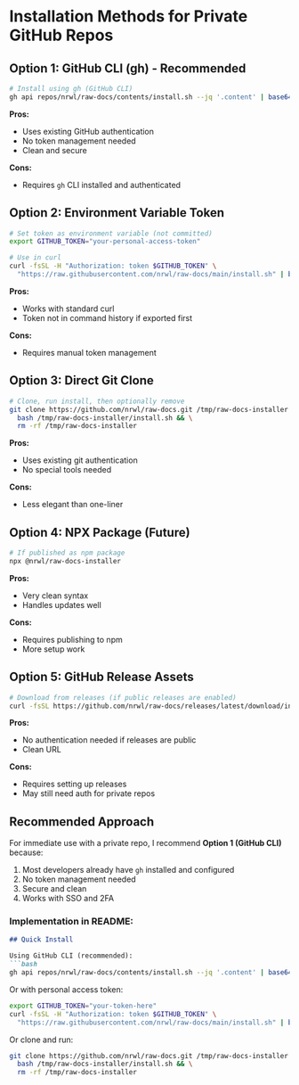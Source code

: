 # Installation Methods for Private GitHub Repos

## Option 1: GitHub CLI (gh) - Recommended
```bash
# Install using gh (GitHub CLI)
gh api repos/nrwl/raw-docs/contents/install.sh --jq '.content' | base64 -d | bash
```

**Pros:**
- Uses existing GitHub authentication
- No token management needed
- Clean and secure

**Cons:**
- Requires `gh` CLI installed and authenticated

## Option 2: Environment Variable Token
```bash
# Set token as environment variable (not committed)
export GITHUB_TOKEN="your-personal-access-token"

# Use in curl
curl -fsSL -H "Authorization: token $GITHUB_TOKEN" \
  "https://raw.githubusercontent.com/nrwl/raw-docs/main/install.sh" | bash
```

**Pros:**
- Works with standard curl
- Token not in command history if exported first

**Cons:**
- Requires manual token management

## Option 3: Direct Git Clone
```bash
# Clone, run install, then optionally remove
git clone https://github.com/nrwl/raw-docs.git /tmp/raw-docs-installer && \
  bash /tmp/raw-docs-installer/install.sh && \
  rm -rf /tmp/raw-docs-installer
```

**Pros:**
- Uses existing git authentication
- No special tools needed

**Cons:**
- Less elegant than one-liner

## Option 4: NPX Package (Future)
```bash
# If published as npm package
npx @nrwl/raw-docs-installer
```

**Pros:**
- Very clean syntax
- Handles updates well

**Cons:**
- Requires publishing to npm
- More setup work

## Option 5: GitHub Release Assets
```bash
# Download from releases (if public releases are enabled)
curl -fsSL https://github.com/nrwl/raw-docs/releases/latest/download/install.sh | bash
```

**Pros:**
- No authentication needed if releases are public
- Clean URL

**Cons:**
- Requires setting up releases
- May still need auth for private repos

## Recommended Approach

For immediate use with a private repo, I recommend **Option 1 (GitHub CLI)** because:

1. Most developers already have `gh` installed and configured
2. No token management needed
3. Secure and clean
4. Works with SSO and 2FA

### Implementation in README:

```markdown
## Quick Install

Using GitHub CLI (recommended):
```bash
gh api repos/nrwl/raw-docs/contents/install.sh --jq '.content' | base64 -d | bash
```

Or with personal access token:
```bash
export GITHUB_TOKEN="your-token-here"
curl -fsSL -H "Authorization: token $GITHUB_TOKEN" \
  "https://raw.githubusercontent.com/nrwl/raw-docs/main/install.sh" | bash
```

Or clone and run:
```bash
git clone https://github.com/nrwl/raw-docs.git /tmp/raw-docs-installer && \
  bash /tmp/raw-docs-installer/install.sh && \
  rm -rf /tmp/raw-docs-installer
```
```